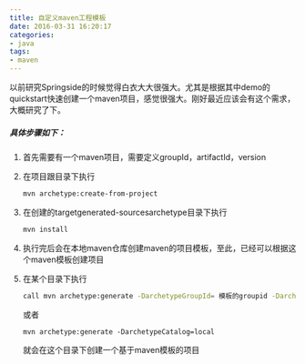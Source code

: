 ```yaml
---
title: 自定义maven工程模板
date: 2016-03-31 16:20:17
categories:
- java
tags:
- maven
---
```


以前研究Springside的时候觉得白衣大大很强大。尤其是根据其中demo的quickstart快速创建一个maven项目，感觉很强大。刚好最近应该会有这个需求，大概研究了下。
<!-- more -->
##### 具体步骤如下：
1. 首先需要有一个maven项目，需要定义groupId，artifactId，version
2. 在项目跟目录下执行
   ```bash
   mvn archetype:create-from-project
   ```
3. 在创建的targetgenerated-sourcesarchetype目录下执行

   ```bash
   mvn install
   ```
4. 执行完后会在本地maven仓库创建maven的项目模板，至此，已经可以根据这个maven模板创建项目
5. 在某个目录下执行

    ```bash
    call mvn archetype:generate -DarchetypeGroupId= 模板的groupid -DarchetypeArtifactId=模板的artifactId-archetype -DarchetypeVersion=模板的version
    ```
    或者<br/>

	```
    mvn archetype:generate -DarchetypeCatalog=local
	```
	就会在这个目录下创建一个基于maven模板的项目
